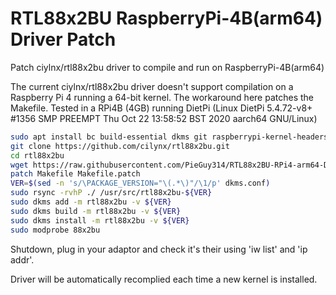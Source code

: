 # RTL88x2BU RaspberryPi-4B(arm64) Driver Patch
Patch ciylnx/rtl88x2bu driver to compile and run on RaspberryPi-4B(arm64)

The current ciylnx/rtl88x2bu driver doesn't support compilation on a Raspberry Pi 4 running a 64-bit kernel. The workaround here patches the Makefile. Tested in a RPi4B (4GB) running DietPi (Linux DietPi 5.4.72-v8+ #1356 SMP PREEMPT Thu Oct 22 13:58:52 BST 2020 aarch64 GNU/Linux)

```bash
sudo apt install bc build-essential dkms git raspberrypi-kernel-headers rsync wget
git clone https://github.com/cilynx/rtl88x2bu.git
cd rtl88x2bu
wget https://raw.githubusercontent.com/PieGuy314/RTL88x2BU-RPi4-arm64-Driver-Patch/main/Makefile.patch
patch Makefile Makefile.patch
VER=$(sed -n 's/\PACKAGE_VERSION="\(.*\)"/\1/p' dkms.conf)
sudo rsync -rvhP ./ /usr/src/rtl88x2bu-${VER}
sudo dkms add -m rtl88x2bu -v ${VER}
sudo dkms build -m rtl88x2bu -v ${VER}
sudo dkms install -m rtl88x2bu -v ${VER}
sudo modprobe 88x2bu
```

Shutdown, plug in your adaptor and check it's their using 'iw list' and 'ip addr'.

Driver will be automatically recomplied each time a new kernel is installed.
